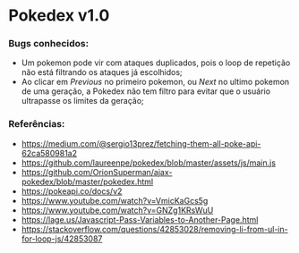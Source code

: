 # Pokedex v1.0
### Bugs conhecidos:
- Um pokemon pode vir com ataques duplicados, pois o loop de repetição não está filtrando os ataques já escolhidos;<br />
- Ao clicar em *Previous* no primeiro pokemon, ou *Next* no ultimo pokemon de uma geração, a Pokedex não tem filtro para evitar que o usuário ultrapasse os limites da geração;<br />

### Referências:
- https://medium.com/@sergio13prez/fetching-them-all-poke-api-62ca580981a2
- https://github.com/laureenpe/pokedex/blob/master/assets/js/main.js
- https://github.com/OrionSuperman/ajax-pokedex/blob/master/pokedex.html
- https://pokeapi.co/docs/v2
- https://www.youtube.com/watch?v=VmicKaGcs5g
- https://www.youtube.com/watch?v=GNZg1KRsWuU
- https://lage.us/Javascript-Pass-Variables-to-Another-Page.html
- https://stackoverflow.com/questions/42853028/removing-li-from-ul-in-for-loop-js/42853087
